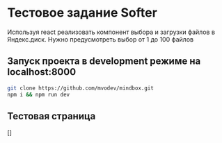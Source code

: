 # Тестовое задание Softer

Используя react реализовать компонент выбора и загрузки файлов в Яндекс.диск.
Нужно предусмотреть выбор от 1 до 100 файлов

## Запуск проекта в development режиме на localhost:8000
```bash
git clone https://github.com/mvodev/mindbox.git
npm i && npm run dev
```

## Тестовая страница
[]